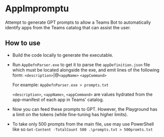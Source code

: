 # AppImpromptu

Attempt to generate GPT prompts to allow a Teams Bot to automatically identify apps from the Teams catalog that can assist the user.

## How to use
- Build the code locally to generate the executable.
- Run `AppDefnParser.exe` to get it to parse the `appDefinition.json` file which must be located alongside the exe, and emit lines of the following form:
     `<description>`|@`<appName>` `<appCommand>`
  
     For example: `AppDefnParser.exe > prompts.txt`

     `<description>`, `<appName>`, `<appCommand>` are values hydrated from the app-manifest of each app in Teams' catalog.
     
- Now you can feed these prompts to GPT. However, the Playground has a limit on the tokens (while fine-tuning has higher limits).
- To take only 500 prompts from the main file, use may use PowerShell like so
       `Get-Content -TotalCount 500 .\prompts.txt > 500promts.txt`
  
